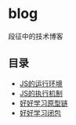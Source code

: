# blog
段征中的技术博客

## 目录
* [JS的运行环境](https://github.com/pumpkinduan/blog/blob/master/%E5%A5%BD%E5%A5%BD%E5%AD%A6%E4%B9%A0JS%E7%B3%BB%E5%88%97/JS%E8%BF%90%E8%A1%8C%E7%8E%AF%E5%A2%83%E9%A2%84%E8%A7%88.md)
* [JS的执行机制](https://github.com/pumpkinduan/blog/blob/master/%E5%A5%BD%E5%A5%BD%E5%AD%A6%E4%B9%A0JS%E7%B3%BB%E5%88%97/%E5%A5%BD%E5%A5%BD%E5%AD%A6%E4%B9%A0JS%E7%9A%84%E6%89%A7%E8%A1%8C%E6%9C%BA%E5%88%B6.md)
* [好好学习原型链](https://github.com/pumpkinduan/blog/blob/master/%E5%A5%BD%E5%A5%BD%E5%AD%A6%E4%B9%A0JS%E7%B3%BB%E5%88%97/%E5%A5%BD%E5%A5%BD%E5%AD%A6%E4%B9%A0%E5%8E%9F%E5%9E%8B%E9%93%BE.md)
* [好好学习闭包](https://github.com/pumpkinduan/blog/blob/master/%E5%A5%BD%E5%A5%BD%E5%AD%A6%E4%B9%A0JS%E7%B3%BB%E5%88%97/%E5%A5%BD%E5%A5%BD%E5%AD%A6%E4%B9%A0%E9%97%AD%E5%8C%85.md)

